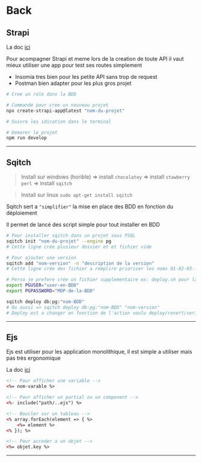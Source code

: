 # Back

## Strapi

La doc [ici](https://docs.strapi.io/developer-docs/latest/developer-resources/database-apis-reference/rest-api.html#api-parameters)

Pour acompagner Strapi et meme lors de la creation de toute API il vaut mieux utiliser une app pour test ses routes simplement

- Insomia tres bien pour les petite API sans trop de request
- Postman bien adapter pour les plus gros projet

```bash
# Cree un role dans la BDD

# Commande pour cree un nouveau projet
npx create-strapi-app@latest "nom-du-projet"

# Suivre les idication dans le terminal

# Demarer le projet
npm run develop
```

---

## Sqitch

> Install sur windows (horible) => install `chocolatey` => install `stawberry perl` => install `sqitch`

> Install sur linux `sudo apt-get install sqitch`

Sqitch sert a `"simplifier"` la mise en place des BDD en fonction du déploiement

Il permet de lancé des script simple pour tout installer en BDD

```bash
# Pour installer sqitch dans un projet sous PSQL
sqitch init "nom-du-projet" --engine pg
# Cette ligne crée plusieur dossier et et fichier vide

# Pour ajouter une version 
sqitch add "nom-version" -n "description de la version"
# Cette ligne crée des fichier a remplire prioriser les noms 01-02-03-...

# Perso je prefere crée un fichier supplementaire ex: deploy.sh pour lancer mon script
export PGUSER="user-en-BDD"
export PGPASSWORD="MDP-de-la-BDD"

sqitch deploy db:pg:"nom-BDD"
# Ou aussi => sqitch deploy db:pg:"nom-BDD" "nom-version"
# Deploy est a changer en fonction de l'action voulu deploy/revert/verify
```

---

## Ejs

Ejs est utiliser pour les application monolithique, il est simple a utiliser mais pas très ergonomique

La doc [ici](https://ejs.co/#docs)

```html
<!-- Pour afficher une variable -->
<%= nom-varable %>

<!-- Pour afficher un partial ou un component -->
<%- include("path/..ejs") %>

<!-- Boucler sur un tableau -->
<% array.forEach(element => { %>
    <%= element %>
<% }); %>

<!-- Pour acceder a un objet -->
<%= objet.key %>
```

---
